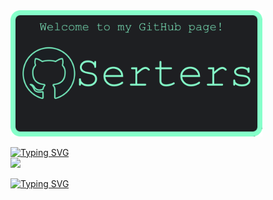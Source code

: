 <div align="left">
  <img src="https://github.com/Serters/Serters/blob/main/githubSertersBanner.png" alt="CodeChest" width="80%">
</div>

<p align="left">

  <a href="https://git.io/typing-svg"><img src="https://readme-typing-svg.demolab.com?font=Fir+Code&pause=1500&color=86FFCA&background=1E1F22&vCenter=true&random=false&width=200&height=20&lines=Languages+and+Tools%3A" alt="Typing SVG" /></a>
  </br>
  <a href="https://skillicons.dev">
  <img src="https://skillicons.dev/icons?i=git,html,css,js,python,java,mongodb,mysql" />
  </a>

  <a href="https://git.io/typing-svg"><img src="https://readme-typing-svg.demolab.com?font=Fira+Code&pause=1000&color=86FFCA&background=1E1F22&vCenter=true&random=false&width=140&height=20&lines=My+projects%3A" alt="Typing SVG" /></a>
</p>
